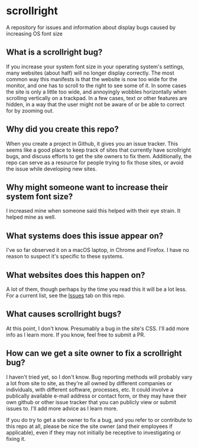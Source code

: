 # scrollright
A repository for issues and information about display bugs caused by increasing OS font size

## What is a scrollright bug?

If you increase your system font size in your operating system's settings, many websites (about half) will no longer display correctly.  The most common way this manifests is that the website is now too wide for the monitor, and one has to scroll to the right to see some of it.  In some cases the site is only a little too wide, and annoyingly wobbles horizontally when scrolling vertically on a trackpad.  In a few cases, text or other features are hidden, in a way that the user might not be aware of or be able to correct for by zooming out.

## Why did you create this repo?

When you create a project in Github, it gives you an issue tracker.  This seems like a good place to keep track of sites that currently have scrollright bugs, and discuss efforts to get the site owners to fix them.  Additionally, the repo can serve as a resource for people trying to fix those sites, or avoid the issue while developing new sites.  

## Why might someone want to increase their system font size?

I increased mine when someone said this helped with their eye strain.  It helped mine as well.

## What systems does this issue appear on?

I've so far observed it on a macOS laptop, in Chrome and Firefox.  I have no reason to suspect it's specific to these systems.

## What websites does this happen on?

A lot of them, though perhaps by the time you read this it will be a lot less.  For a current list, see the [Issues](https://github.com/dmoney/scrollright/issues) tab on this repo.

## What causes scrollright bugs?

At this point, I don't know.  Presumably a bug in the site's CSS.  I'll add more info as I learn more.  If you know, feel free to submit a PR.

## How can we get a site owner to fix a scrollright bug?

I haven't tried yet, so I don't know.  Bug reporting methods will probably vary a lot from site to site, as they're all owned by different companies or individuals, with different software, processes, etc.  It could involve a publically available e-mail address or contact form, or they may have their own github or other issue tracker that you can publicly view or submit issues to.  I'll add more advice as I learn more.

If you do try to get a site owner to fix a bug, and you refer to or contribute to this repo at all, please be nice the site owner (and their employees if applicable), even if they may not initially be receptive to investigating or fixing it. 
